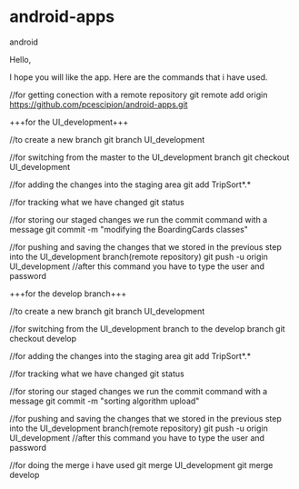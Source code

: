 android-apps
============

android

Hello,

I hope you will like the app. Here are the commands that i have used.

//for getting conection with a remote repository
git remote add origin https://github.com/pcescipion/android-apps.git

+++for the UI_development+++

//to create a new branch 
git branch UI_development

//for switching from the master to the UI_development branch
git checkout UI_development

//for adding the changes into the staging area
git add TripSort*.*

//for tracking what we have changed
git status

//for storing our staged changes we run the commit command with a message
git commit -m "modifying the BoardingCards classes"


//for pushing and saving the changes that we stored in the previous step into the UI_development branch(remote repository)
git push -u origin UI_development
//after this command you have to type the user and password



+++for the develop branch+++

//to create a new branch
git branch UI_development

//for switching from the UI_development branch to the develop branch
git checkout develop

//for adding the changes into the staging area 
git add TripSort*.*

//for tracking what we have changed
git status

//for storing our staged changes we run the commit command with a message
git commit -m "sorting algorithm upload"

//for pushing and saving the changes that we stored in the previous step into the UI_development branch(remote repository)
git push -u origin UI_development
//after this command you have to type the user and password

//for doing the merge i have used
git merge UI_development
git merge develop

